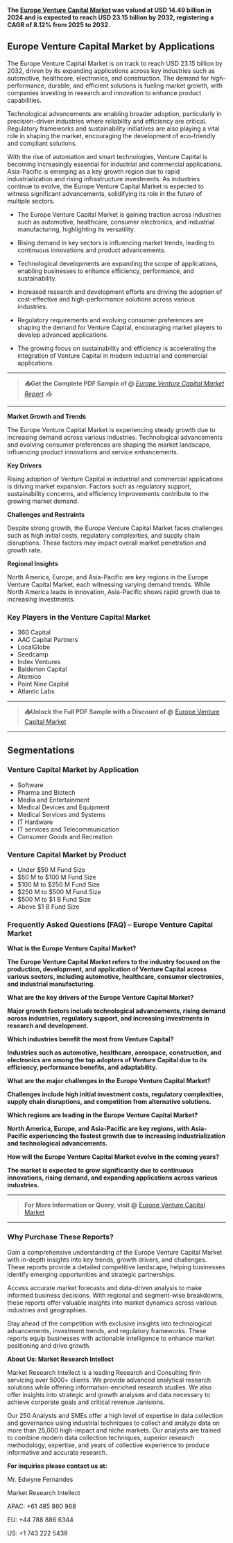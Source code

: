 <p><strong>The <a href="https://www.marketresearchintellect.com/download-sample/?rid=521590&amp;utm_source=Pulse-April-Europe&amp;utm_medium=852">Europe Venture Capital Market</a> was valued at USD 14.49 billion in 2024 and is expected to reach USD 23.15 billion by 2032, registering a CAGR of 8.12% from 2025 to 2032.</strong></p><h2>Europe Venture Capital Market by Applications&nbsp;</h2><p><p>The Europe Venture Capital Market is on track to reach USD 23.15 billion by 2032, driven by its expanding applications across key industries such as automotive, healthcare, electronics, and construction. The demand for high-performance, durable, and efficient solutions is fueling market growth, with companies investing in research and innovation to enhance product capabilities.</p><p>Technological advancements are enabling broader adoption, particularly in precision-driven industries where reliability and efficiency are critical. Regulatory frameworks and sustainability initiatives are also playing a vital role in shaping the market, encouraging the development of eco-friendly and compliant solutions.</p><p>With the rise of automation and smart technologies, Venture Capital is becoming increasingly essential for industrial and commercial applications. Asia-Pacific is emerging as a key growth region due to rapid industrialization and rising infrastructure investments. As industries continue to evolve, the Europe Venture Capital Market is expected to witness significant advancements, solidifying its role in the future of multiple sectors.</p></p><ul><li><p>The Europe Venture Capital Market is gaining traction across industries such as automotive, healthcare, consumer electronics, and industrial manufacturing, highlighting its versatility.</p></li><li><p>Rising demand in key sectors is influencing market trends, leading to continuous innovations and product advancements.</p></li><li><p>Technological developments are expanding the scope of applications, enabling businesses to enhance efficiency, performance, and sustainability.</p></li><li><p>Increased research and development efforts are driving the adoption of cost-effective and high-performance solutions across various industries.</p></li><li><p>Regulatory requirements and evolving consumer preferences are shaping the demand for Venture Capital, encouraging market players to develop advanced applications.</p></li><li><p>The growing focus on sustainability and efficiency is accelerating the integration of Venture Capital in modern industrial and commercial applications.</p></li></ul><hr /><blockquote><p><strong><span class="font-[700]">📥Get the Complete PDF Sample of @ </span></strong><em><span class="font-[700]"><a href="https://www.marketresearchintellect.com/download-sample/?rid=521590&amp;utm_source=Pulse-April-Europe&amp;utm_medium=852" target="_blank" data-tracking-control-name="article-ssr-frontend-pulse_little-text-block" data-tracking-will-navigate="" data-test-link="">Europe Venture Capital Market Report</a>&nbsp;📥</span></em></p></blockquote><hr /><p class="" data-start="77" data-end="360"><strong data-start="77" data-end="105">Market Growth and Trends</strong></p><p class="" data-start="77" data-end="360">The Europe Venture Capital Market is experiencing steady growth due to increasing demand across various industries. Technological advancements and evolving consumer preferences are shaping the market landscape, influencing product innovations and service enhancements.</p><p class="" data-start="362" data-end="606"><strong data-start="362" data-end="377">Key Drivers</strong></p><p class="" data-start="362" data-end="606">Rising adoption of Venture Capital in industrial and commercial applications is driving market expansion. Factors such as regulatory support, sustainability concerns, and efficiency improvements contribute to the growing market demand.</p><p class="" data-start="608" data-end="849"><strong data-start="608" data-end="637">Challenges and Restraints</strong></p><p class="" data-start="608" data-end="849">Despite strong growth, the Europe Venture Capital Market faces challenges such as high initial costs, regulatory complexities, and supply chain disruptions. These factors may impact overall market penetration and growth rate.</p><p class="" data-start="851" data-end="1095"><strong data-start="851" data-end="872">Regional Insights</strong></p><p class="" data-start="851" data-end="1095">North America, Europe, and Asia-Pacific are key regions in the Europe Venture Capital Market, each witnessing varying demand trends. While North America leads in innovation, Asia-Pacific shows rapid growth due to increasing investments.</p><p><h3>Key Players in the Venture Capital Market </h3><ul><li>360 Capital</li><li>AAC Capital Partners</li><li>LocalGlobe</li><li>Seedcamp</li><li>Index Ventures</li><li>Balderton Capital</li><li>Atomico</li><li>Point Nine Capital</li><li>Atlantic Labs</li></ul></p><hr /><blockquote><p><strong>📥Unlock the Full PDF Sample with a Discount of @</strong> <a href="https://www.marketresearchintellect.com/ask-for-discount/?rid=521590&amp;utm_source=Pulse-April-Europe&amp;utm_medium=852">Europe Venture Capital Market</a></p></blockquote><hr /><p><h2>Segmentations</h2><h3>Venture Capital Market by Application</h3><ul><li>Software</li><li>Pharma and Biotech</li><li>Media and Entertainment</li><li>Medical Devices and Equipment</li><li>Medical Services and Systems</li><li>IT Hardware</li><li>IT services and Telecommunication</li><li>Consumer Goods and Recreation</li></ul><h3>Venture Capital Market by Product</h3><ul><li>Under $50 M Fund Size</li><li>$50 M to $100 M Fund Size</li><li>$100 M to $250 M Fund Size</li><li>$250 M to $500 M Fund Size</li><li>$500 M to $1 B Fund Size</li><li>Above $1 B Fund Size</li></ul></p><h3><strong>Frequently Asked Questions (FAQ) &ndash; Europe Venture Capital Market</strong></h3><p><strong>What is the Europe Venture Capital Market?</strong></p><p><strong>The Europe Venture Capital Market refers to the industry focused on the production, development, and application of Venture Capital across various sectors, including automotive, healthcare, consumer electronics, and industrial manufacturing.</strong></p><p><strong>What are the key drivers of the Europe Venture Capital Market?</strong></p><p><strong>Major growth factors include technological advancements, rising demand across industries, regulatory support, and increasing investments in research and development.</strong></p><p><strong>Which industries benefit the most from Venture Capital?</strong></p><p><strong>Industries such as automotive, healthcare, aerospace, construction, and electronics are among the top adopters of Venture Capital due to its efficiency, performance benefits, and adaptability.</strong></p><p><strong>What are the major challenges in the Europe Venture Capital Market?</strong></p><p><strong>Challenges include high initial investment costs, regulatory complexities, supply chain disruptions, and competition from alternative solutions.</strong></p><p><strong>Which regions are leading in the Europe Venture Capital Market?</strong></p><p><strong>North America, Europe, and Asia-Pacific are key regions, with Asia-Pacific experiencing the fastest growth due to increasing industrialization and technological advancements.</strong></p><p><strong>How will the Europe Venture Capital Market evolve in the coming years?</strong></p><p><strong>The market is expected to grow significantly due to continuous innovations, rising demand, and expanding applications across various industries.</strong></p><hr /><blockquote><p><span class="font-[700]"><strong>For More Information or Query, visit&nbsp;@</strong>&nbsp;</span><span class="font-[700]"><a href="https://www.marketresearchintellect.com/product/venture-capital-market-size-and-forecast/?utm_source=Linkedin&utm_medium=852" target="_blank" data-tracking-control-name="article-ssr-frontend-pulse_little-text-block" data-tracking-will-navigate="" data-test-link="">Europe Venture Capital Market</a></span></p></blockquote><hr /><h3><strong data-start="0" data-end="31">Why Purchase These Reports?</strong></h3><p class="" data-start="35" data-end="297">Gain a comprehensive understanding of the Europe Venture Capital Market with in-depth insights into key trends, growth drivers, and challenges. These reports provide a detailed competitive landscape, helping businesses identify emerging opportunities and strategic partnerships.</p><p class="" data-start="299" data-end="540">Access accurate market forecasts and data-driven analysis to make informed business decisions. With regional and segment-wise breakdowns, these reports offer valuable insights into market dynamics across various industries and geographies.</p><p class="" data-start="542" data-end="784">Stay ahead of the competition with exclusive insights into technological advancements, investment trends, and regulatory frameworks. These reports equip businesses with actionable intelligence to enhance market positioning and drive growth.</p><p><strong><span class="font-[700]">About Us: Market Research Intellect</span></strong></p><p><span class="">Market Research Intellect is a leading Research and Consulting firm servicing over 5000+ clients. We provide advanced analytical research solutions while offering information-enriched research studies.&nbsp;</span>We also offer insights into strategic and growth analyses and data necessary to achieve corporate goals and critical revenue Janisions.</p><p><span class="">Our 250 Analysts and SMEs offer a high level of expertise in data collection and governance using industrial techniques to collect and analyze data on more than 25,000 high-impact and niche markets. Our analysts are trained to combine modern data collection techniques, superior research methodology, expertise, and years of collective experience to produce informative and accurate research.</span></p><p><strong>For inquiries please contact us at:</strong></p><p>Mr. Edwyne Fernandes</p><p>Market Research Intellect</p><p>APAC: +61 485 860 968</p><p>EU: +44 788 886 6344</p><p>US: +1 743 222 5439</p>